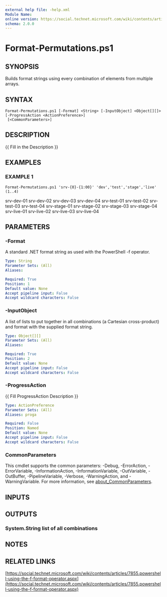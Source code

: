 ```yaml
---
external help file: -help.xml
Module Name:
online version: https://social.technet.microsoft.com/wiki/contents/articles/7855.powershell-using-the-f-format-operator.aspx
schema: 2.0.0
---
```


# Format-Permutations.ps1

## SYNOPSIS
Builds format strings using every combination of elements from multiple arrays.

## SYNTAX

```
Format-Permutations.ps1 [-Format] <String> [-InputObject] <Object[][]> [-ProgressAction <ActionPreference>]
 [<CommonParameters>]
```

## DESCRIPTION
{{ Fill in the Description }}

## EXAMPLES

### EXAMPLE 1
```
Format-Permutations.ps1 'srv-{0}-{1:00}' 'dev','test','stage','live' (1..4)
```

srv-dev-01
   srv-dev-02
   srv-dev-03
   srv-dev-04
   srv-test-01
   srv-test-02
   srv-test-03
   srv-test-04
   srv-stage-01
   srv-stage-02
   srv-stage-03
   srv-stage-04
   srv-live-01
   srv-live-02
   srv-live-03
   srv-live-04

## PARAMETERS

### -Format
A standard .NET format string as used with the PowerShell -f operator.

```yaml
Type: String
Parameter Sets: (All)
Aliases:

Required: True
Position: 1
Default value: None
Accept pipeline input: False
Accept wildcard characters: False
```

### -InputObject
A list of lists to put together in all combinations (a Cartesian cross-product) and
format with the supplied format string.

```yaml
Type: Object[][]
Parameter Sets: (All)
Aliases:

Required: True
Position: 2
Default value: None
Accept pipeline input: False
Accept wildcard characters: False
```

### -ProgressAction
{{ Fill ProgressAction Description }}

```yaml
Type: ActionPreference
Parameter Sets: (All)
Aliases: proga

Required: False
Position: Named
Default value: None
Accept pipeline input: False
Accept wildcard characters: False
```

### CommonParameters
This cmdlet supports the common parameters: -Debug, -ErrorAction, -ErrorVariable, -InformationAction, -InformationVariable, -OutVariable, -OutBuffer, -PipelineVariable, -Verbose, -WarningAction, and -WarningVariable. For more information, see [about_CommonParameters](http://go.microsoft.com/fwlink/?LinkID=113216).

## INPUTS

## OUTPUTS

### System.String list of all combinations
## NOTES

## RELATED LINKS

[https://social.technet.microsoft.com/wiki/contents/articles/7855.powershell-using-the-f-format-operator.aspx](https://social.technet.microsoft.com/wiki/contents/articles/7855.powershell-using-the-f-format-operator.aspx)

